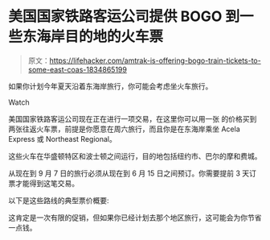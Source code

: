 # 美国国家铁路客运公司提供 BOGO 到一些东海岸目的地的火车票

> 原文：<https://lifehacker.com/amtrak-is-offering-bogo-train-tickets-to-some-east-coas-1834865199>

如果你计划今年夏天沿着东海岸旅行，你可能会考虑坐火车旅行。

Watch

美国国家铁路客运公司现在正在进行一项交易，在这里你可以用一张 的价格买到两张往返火车票，前提是你愿意在周六旅行，而且你是在东海岸乘坐 Acela Express 或 Northeast Regional。

这些火车在华盛顿特区和波士顿之间运行，目的地包括纽约市、巴尔的摩和费城。

从现在到 9 月 7 日的旅行必须从现在到 6 月 15 日之间预订。你需要提前 3 天订票才能得到这笔交易。

以下是这些路线的典型票价概要:

这肯定是一次有限的促销，但如果你已经计划去那个地区旅行，这可能会为你节省一点钱。